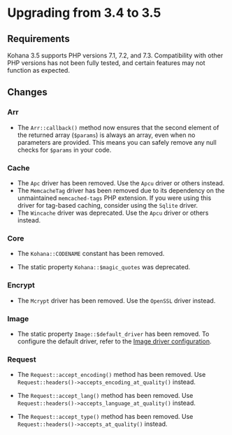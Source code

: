 # Upgrading from 3.4 to 3.5

## Requirements

Kohana 3.5 supports PHP versions 7.1, 7.2, and 7.3. Compatibility with other PHP versions has not been fully tested, and
certain features may not function as expected.

## Changes

### Arr

- The `Arr::callback()` method now ensures that the second element of the returned array (`$params`) is always an array,
  even when no parameters are provided. This means you can safely remove any null checks for `$params` in your code.

### Cache

- The `Apc` driver has been removed. Use the `Apcu` driver or others instead.
- The `MemcacheTag` driver has been removed due to its dependency on the unmaintained `memcached-tags` PHP extension. If
  you were using this driver for tag-based caching, consider using the `Sqlite` driver.
- The `Wincache` driver was deprecated. Use the `Apcu` driver or others instead.

### Core

- The `Kohana::CODENAME` constant has been removed.

- The static property `Kohana::$magic_quotes` was deprecated.

### Encrypt

- The `Mcrypt` driver has been removed. Use the `OpenSSL` driver instead.

### Image

- The static property `Image::$default_driver` has been removed. To configure the default driver, refer to
  the [Image driver configuration](../../guide/image/#drivers).

### Request

- The `Request::accept_encoding()` method has been removed. Use `Request::headers()->accepts_encoding_at_quality()`
  instead.

- The `Request::accept_lang()` method has been removed. Use `Request::headers()->accepts_language_at_quality()` instead.

- The `Request::accept_type()` method has been removed. Use `Request::headers()->accepts_at_quality()` instead.
